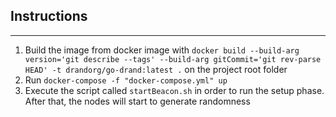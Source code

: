 ## Instructions

---
1) Build the image from docker image with `docker build --build-arg version='git describe --tags' --build-arg gitCommit='git rev-parse HEAD' -t drandorg/go-drand:latest .` on the project root folder
2) Run `docker-compose -f "docker-compose.yml" up`
3) Execute the script called `startBeacon.sh` in order to run the setup phase. After that, the nodes will start to generate randomness